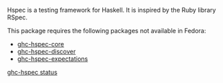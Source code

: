 Hspec is a testing framework for Haskell. It is inspired by the Ruby library RSpec.

This package requires the following packages not available in Fedora:

* [ghc-hspec-core](../ghc-hspec-core)
* [ghc-hspec-discover](../ghc-hspec-discover)
* [ghc-hspec-expectations](../ghc-hspec-expectations)

[ghc-hspec status](https://copr.fedorainfracloud.org/coprs/dshea/bdcs-haskell-deps/package/ghc-hspec/status_image/last_build.png)

